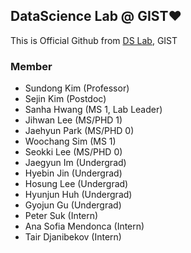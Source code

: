 ## DataScience Lab @ GIST❤️
This is Official Github from [DS Lab](https://sundong.kim/), GIST

### Member
- Sundong Kim (Professor)
- Sejin Kim (Postdoc)
- Sanha Hwang (MS 1, Lab Leader)
- Jihwan Lee (MS/PHD 1)
- Jaehyun Park (MS/PHD 0)
- Woochang Sim (MS 1)
- Seokki Lee (MS/PHD 0)
- Jaegyun Im (Undergrad)
- Hyebin Jin (Undergrad)
- Hosung Lee (Undergrad)
- Hyunjun Huh (Undergrad)
- Gyojun Gu (Undergrad)
- Peter Suk (Intern)
- Ana Sofia Mendonca (Intern)
- Tair Djanibekov (Intern)
